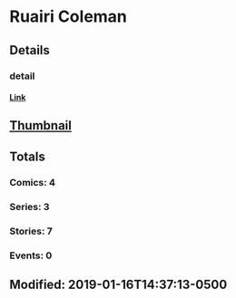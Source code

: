 # Ruairi  Coleman 
## Details
### detail
#### [Link](http://marvel.com/comics/creators/13623/ruairi_coleman?utm_campaign=apiRef&utm_source=225578a89fc76f3d20fbffda5d17a88d)
## [Thumbnail](http://i.annihil.us/u/prod/marvel/i/mg/b/40/image_not_available.jpg)
## Totals
### Comics: 4
### Series: 3
### Stories: 7
### Events: 0
## Modified: 2019-01-16T14:37:13-0500